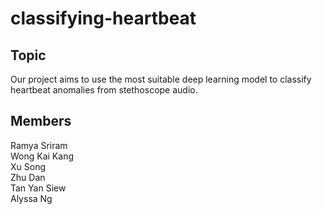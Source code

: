 # classifying-heartbeat

## Topic
Our project aims to use the most suitable deep learning model to classify heartbeat anomalies from stethoscope audio.

## Members
Ramya Sriram 
<br> Wong Kai Kang
<br> Xu Song
<br> Zhu Dan
<br> Tan Yan Siew
<br> Alyssa Ng
